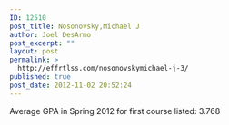 ```yaml
---
ID: 12510
post_title: Nosonovsky,Michael J
author: Joel DesArmo
post_excerpt: ""
layout: post
permalink: >
  http://effrtlss.com/nosonovskymichael-j-3/
published: true
post_date: 2012-11-02 20:52:24
---
```

<p>Average GPA in Spring 2012 for first course listed: 3.768</p>
